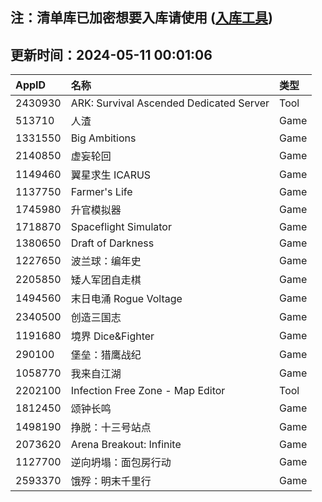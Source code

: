 ## 注：清单库已加密想要入库请使用 ([入库工具](https://github.com/BlankTMing/ManifestAutoUpdate/releases))

## 更新时间：2024-05-11 00:01:06
| AppID | 名称 | 类型  |
| :-------------------- | :----------------------------- | :----------- |
| 2430930 | ARK: Survival Ascended Dedicated Server| Tool |
| 513710 | 人渣| Game |
| 1331550 | Big Ambitions| Game |
| 2140850 | 虚妄轮回| Game |
| 1149460 | 翼星求生 ICARUS| Game |
| 1137750 | Farmer's Life| Game |
| 1745980 | 升官模拟器| Game |
| 1718870 | Spaceflight Simulator| Game |
| 1380650 | Draft of Darkness| Game |
| 1227650 | 波兰球：编年史| Game |
| 2205850 | 矮人军团自走棋| Game |
| 1494560 | 末日电涌 Rogue Voltage| Game |
| 2340500 |  创造三国志| Game |
| 1191680 | 境界 Dice&Fighter| Game |
| 290100 | 堡垒：猎鹰战纪| Game |
| 1058770 | 我来自江湖| Game |
| 2202100 | Infection Free Zone - Map Editor| Tool |
| 1812450 | 颂钟长鸣| Game |
| 1498190 | 挣脱：十三号站点| Game |
| 2073620 | Arena Breakout: Infinite| Game |
| 1127700 | 逆向坍塌：面包房行动| Game |
| 2593370 | 饿殍：明末千里行| Game |
